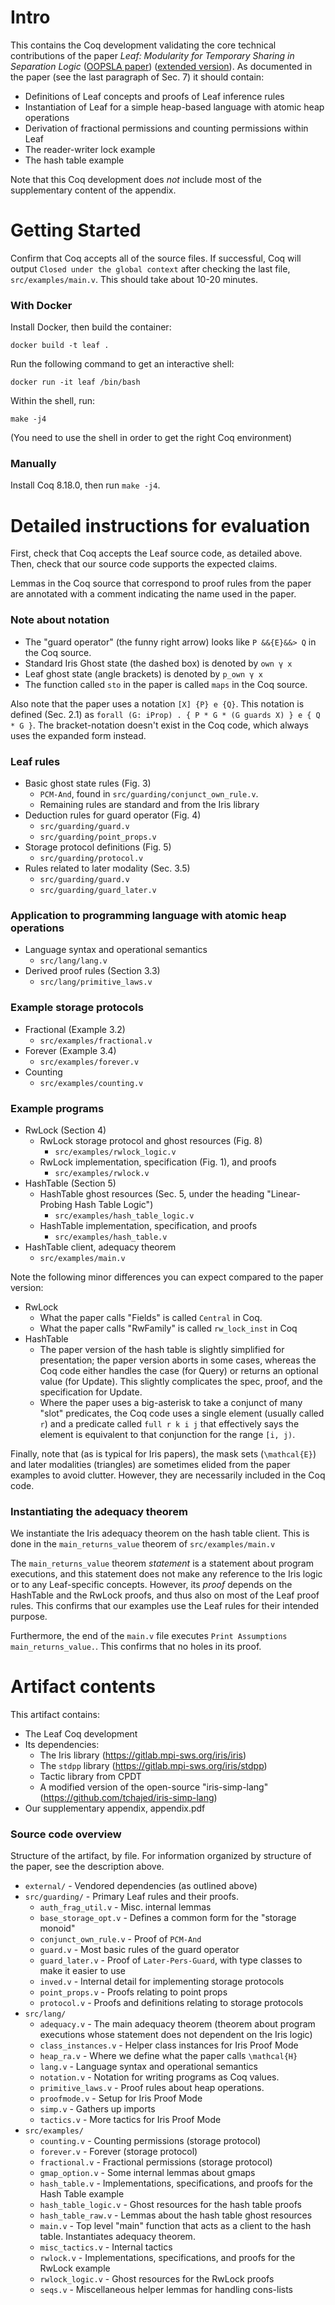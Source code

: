 # Intro

This contains the Coq development validating the core technical contributions of the paper _Leaf: Modularity for Temporary Sharing in Separation Logic_
([OOPSLA paper](https://dl.acm.org/doi/10.1145/3622798))
([extended version](https://arxiv.org/abs/2309.04851)).
As documented in the paper (see the last paragraph of Sec. 7) it should contain:

 * Definitions of Leaf concepts and proofs of Leaf inference rules
 * Instantiation of Leaf for a simple heap-based language with atomic heap operations
 * Derivation of fractional permissions and counting permissions within Leaf
 * The reader-writer lock example
 * The hash table example

Note that this Coq development does _not_ include most of the supplementary content 
of the appendix.

# Getting Started

Confirm that Coq accepts all of the source files. If successful, Coq will output
`Closed under the global context` after checking the last file, `src/examples/main.v`.
This should take about 10-20 minutes.

### With Docker

Install Docker, then build the container:

```
docker build -t leaf .
```

Run the following command to get an interactive shell:
```
docker run -it leaf /bin/bash
```

Within the shell, run:

```
make -j4
```

(You need to use the shell in order to get the right Coq environment)

### Manually

Install Coq 8.18.0, then run `make -j4`.

# Detailed instructions for evaluation

First, check that Coq accepts the Leaf source code, as detailed above.  Then, check that our source code supports the expected claims.

Lemmas in the Coq source that correspond to proof rules from the paper are annotated with a comment indicating the name used in the paper.

### Note about notation

 * The "guard operator" (the funny right arrow) looks like `P &&{E}&&> Q` in the Coq source.
 * Standard Iris Ghost state (the dashed box) is denoted by `own γ x`
 * Leaf ghost state (angle brackets) is denoted by `p_own γ x`
 * The function called `sto` in the paper is called `maps` in the Coq source.

Also note that the paper uses a notation `[X] {P} e {Q}`.
This notation is defined (Sec. 2.1) as `forall (G: iProp) . { P * G * (G guards X) } e { Q * G }`.
The bracket-notation doesn't exist in the Coq code, which always uses the expanded form instead.

### Leaf rules

 * Basic ghost state rules (Fig. 3)
   * `PCM-And`, found in `src/guarding/conjunct_own_rule.v`.
   * Remaining rules are standard and from the Iris library
 * Deduction rules for guard operator (Fig. 4)
   * `src/guarding/guard.v`
   * `src/guarding/point_props.v`
 * Storage protocol definitions (Fig. 5)
   * `src/guarding/protocol.v`
 * Rules related to later modality (Sec. 3.5)
   * `src/guarding/guard.v`
   * `src/guarding/guard_later.v`

### Application to programming language with atomic heap operations

 * Language syntax and operational semantics
    * `src/lang/lang.v`
 * Derived proof rules (Section 3.3)
    * `src/lang/primitive_laws.v`

### Example storage protocols

 * Fractional (Example 3.2)
   * `src/examples/fractional.v`
 * Forever (Example 3.4)
   * `src/examples/forever.v`
 * Counting
   * `src/examples/counting.v`

### Example programs

 * RwLock (Section 4)
   * RwLock storage protocol and ghost resources (Fig. 8)
     * `src/examples/rwlock_logic.v`
   * RwLock implementation, specification (Fig. 1), and proofs
     * `src/examples/rwlock.v`
 * HashTable (Section 5)
   * HashTable ghost resources (Sec. 5, under the heading "Linear-Probing Hash Table Logic")
     * `src/examples/hash_table_logic.v`
   * HashTable implementation, specification, and proofs
     * `src/examples/hash_table.v`
 * HashTable client, adequacy theorem
   * `src/examples/main.v`
   
Note the following minor differences you can expect compared to the paper version:

 * RwLock
   * What the paper calls "Fields" is called `Central` in Coq.
   * What the paper calls "RwFamily" is called `rw_lock_inst` in Coq
 * HashTable
   * The paper version of the hash table is slightly simplified for presentation; the paper version aborts in some cases, whereas the Coq code either handles the case (for Query) or returns an optional value (for Update).  This slightly complicates the spec, proof, and the specification for Update.
   * Where the paper uses a big-asterisk to take a conjunct of many "slot" predicates,
     the Coq code uses a single element (usually called `r`) and a predicate
     called `full r k i j` that effectively says the element is equivalent to that
     conjunction for the range `[i, j)`.

Finally, note that (as is typical for Iris papers), the mask sets (`\mathcal{E}`)
and later modalities (triangles) are sometimes elided from the paper examples to avoid clutter.
However, they are necessarily included in the Coq code.

### Instantiating the adequacy theorem

We instantiate the Iris adequacy theorem on the hash table client.
This is done in the `main_returns_value` theorem of `src/examples/main.v`

The `main_returns_value` theorem _statement_ is a statement about program executions,
and this statement does not make any reference to the Iris logic or to any Leaf-specific concepts.
However, its _proof_ depends on the HashTable and the RwLock proofs, and thus also on most of the Leaf proof rules.  This confirms that our examples use the Leaf rules for their intended purpose.

Furthermore, the end of the `main.v` file executes `Print Assumptions main_returns_value.`. This confirms that no holes in its proof.

# Artifact contents

This artifact contains:

 * The Leaf Coq development
 * Its dependencies:
   * The Iris library (https://gitlab.mpi-sws.org/iris/iris)
   * The `stdpp` library (https://gitlab.mpi-sws.org/iris/stdpp)
   * Tactic library from CPDT
   * A modified version of the open-source "iris-simp-lang" (https://github.com/tchajed/iris-simp-lang)
 * Our supplementary appendix, appendix.pdf

### Source code overview

Structure of the artifact, by file. For information organized by structure of the paper, see the description above.

 * `external/` - Vendored dependencies (as outlined above)
 * `src/guarding/` - Primary Leaf rules and their proofs.
   * `auth_frag_util.v` - Misc. internal lemmas
   * `base_storage_opt.v` - Defines a common form for the "storage monoid"
   * `conjunct_own_rule.v` - Proof of `PCM-And`
   * `guard.v` - Most basic rules of the guard operator
   * `guard_later.v` - Proof of `Later-Pers-Guard`, with type classes to make it easier to use
   * `inved.v` - Internal detail for implementing storage protocols
   * `point_props.v` - Proofs relating to point props
   * `protocol.v` - Proofs and definitions relating to storage protocols
 * `src/lang/`
   * `adequacy.v` - The main adequacy theorem (theorem about program executions whose statement does not dependent on the Iris logic)
   * `class_instances.v` - Helper class instances for Iris Proof Mode
   * `heap_ra.v` - Where we define what the paper calls `\mathcal{H}`
   * `lang.v` - Language syntax and operational semantics
   * `notation.v` - Notation for writing programs as Coq values.
   * `primitive_laws.v` - Proof rules about heap operations.
   * `proofmode.v` - Setup for Iris Proof Mode
   * `simp.v` - Gathers up imports
   * `tactics.v` - More tactics for Iris Proof Mode
 * `src/examples/`
   * `counting.v` - Counting permissions (storage protocol)
   * `forever.v` - Forever (storage protocol)
   * `fractional.v` - Fractional permissions (storage protocol)
   * `gmap_option.v` - Some internal lemmas about gmaps
   * `hash_table.v` - Implementations, specifications, and proofs for the Hash Table example
   * `hash_table_logic.v` - Ghost resources for the hash table proofs
   * `hash_table_raw.v` - Lemmas about the hash table ghost resources
   * `main.v` - Top level "main" function that acts as a client to the hash table. Instantiates adequacy theorem.
   * `misc_tactics.v` - Internal tactics
   * `rwlock.v` - Implementations, specifications, and proofs for the RwLock example
   * `rwlock_logic.v` - Ghost resources for the RwLock proofs
   * `seqs.v` - Miscellaneous helper lemmas for handling cons-lists
 
